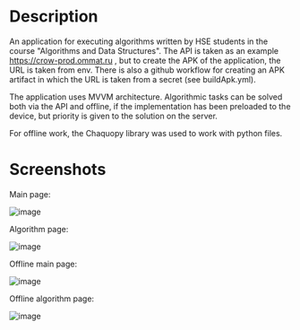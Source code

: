 # Description
An application for executing algorithms written by HSE students in the course "Algorithms and Data Structures". The API is taken as an example https://crow-prod.ommat.ru , but to create the APK of the application, the URL is taken from env. There is also a github workflow for creating an APK artifact in which the URL is taken from a secret (see buildApk.yml).

The application uses MVVM architecture. Algorithmic tasks can be solved both via the API and offline, if the implementation has been preloaded to the device, but priority is given to the solution on the server.

For offline work, the Chaquopy library was used to work with python files.

# Screenshots

Main page:

![image](https://github.com/Simp-le/algorithms/assets/40547696/b76ce773-13f9-4370-816d-90b3276d8bd0)

Algorithm page:

![image](https://github.com/Simp-le/algorithms/assets/40547696/4230dc97-dfe8-48d9-b4a2-9c54bae0f317)

Offline main page:

![image](https://github.com/Simp-le/algorithms/assets/40547696/01d953cf-870e-493d-98ba-e349f445f326)

Offline algorithm page:

![image](https://github.com/Simp-le/algorithms/assets/40547696/cf55d6d9-4ef6-4a21-974c-4e95efe1872c)

